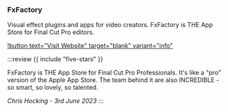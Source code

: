### FxFactory

Visual effect plugins and apps for video creators. FxFactory is THE App Store for Final Cut Pro editors.

[!button text="Visit Website" target="blank" variant="info"](https://fxfactory.com)

:::review
{{ include "five-stars" }}

FxFactory is THE App Store for Final Cut Pro Professionals. It's like a "pro" version of the Apple App Store. The team behind it are also INCREDIBLE - so smart, so lovely, so talented.

_Chris Hocking - 3rd June 2023_
:::